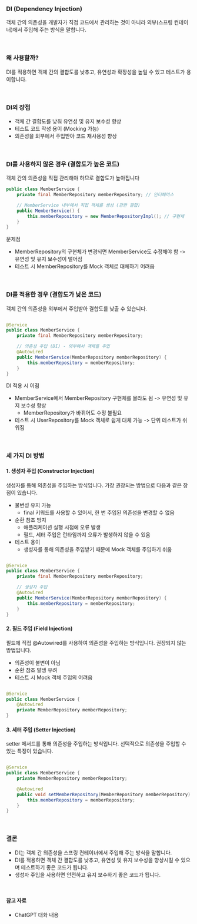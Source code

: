 ### DI (Dependency Injection)

객체 간의 의존성을 개발자가 직접 코드에서 관리하는 것이 아니라 외부(스프링 컨테이너)에서 주입해 주는 방식을 말합니다.

<br />

### 왜 사용할까?

DI를 적용하면 객체 간의 결합도를 낮추고, 유연성과 확장성을 높일 수 있고 테스트가 용이합니다.

<br />

### DI의 장점

- 객체 간 결합도를 낮춰 유연성 및 유지 보수성 향상
- 테스트 코드 작성 용이 (Mocking 가능)
- 의존성을 외부에서 주입받아 코드 재사용성 향상

<br />

### DI를 사용하지 않은 경우 (결합도가 높은 코드)

객체 간의 의존성을 직접 관리해야 하므로 결합도가 높아집니다

```java
public class MemberService {
    private final MemberRepository memberRepository; // 인터페이스

    // MemberService 내부에서 직접 객체를 생성 (강한 결합)
    public MemberService() {
        this.memberRepository = new MemberRepositoryImpl(); // 구현체
    }
}
```

문제점

- MemberRepository의 구현체가 변경되면 MemberService도 수정해야 함 -> 유연성 및 유지 보수성이 떨어짐
- 테스트 시 MemberRepository를 Mock 객체로 대체하기 어려움

<br />

### DI를 적용한 경우 (결합도가 낮은 코드)

객체 간의 의존성을 외부에서 주입받아 결합도를 낮출 수 있습니다.

```java

@Service
public class MemberService {
    private final MemberRepository memberRepository;

    // 의존성 주입 (DI) - 외부에서 객체를 주입
    @Autowired
    public MemberService(MemberRepository memberRepository) {
        this.memberRepository = memberRepository;
    }
}
```

DI 적용 시 이점

- MemberService에서 MemberRepository 구현체를 몰라도 됨 -> 유연성 및 유지 보수성 향상
    - MemberRepository가 바뀌어도 수정 불필요
- 테스트 시 UserRepository를 Mock 객체로 쉽게 대체 가능 -> 단위 테스트가 쉬워짐

<br />

### 세 가지 DI 방법

#### 1. 생성자 주입 (Constructor Injection)

생성자를 통해 의존성을 주입하는 방식입니다. 가장 권장되는 방법으로 다음과 같은 장점이 있습니다.

- 불변성 유지 가능
    - final 키워드를 사용할 수 있어서, 한 번 주입된 의존성을 변경할 수 없음
- 순환 참조 방지
    - 애플리케이션 실행 시점에 오류 발생
    - 필드, 세터 주입은 런타임까지 오류가 발생하지 않을 수 있음
- 테스트 용이
    - 생성자를 통해 의존성을 주입받기 때문에 Mock 객체를 주입하기 쉬움

```java

@Service
public class MemberService {
    private final MemberRepository memberRepository;

    // 생성자 주입
    @Autowired
    public MemberService(MemberRepository memberRepository) {
        this.memberRepository = memberRepository;
    }
}
```

#### 2. 필드 주입 (Field Injection)

필드에 직접 @Autowired를 사용하여 의존성을 주입하는 방식입니다. 권장되지 않는 방법입니다.

- 의존성이 불변이 아님
- 순환 참조 발생 우려
- 테스트 시 Mock 객체 주입의 어려움

```java

@Service
public class MemberService {
    @Autowired
    private MemberRepository memberRepository;
}
```

#### 3. 세터 주입 (Setter Injection)

setter 메서드를 통해 의존성을 주입하는 방식입니다. 선택적으로 의존성을 주입할 수 있는 특징이 있습니다.

```java

@Service
public class MemberService {
    private MemberRepository memberRepository;

    @Autowired
    public void setMemberRepository(MemberRepository memberRepository) {
        this.memberRepository = memberRepository;
    }
}
```

<br />

### 결론

- DI는 객체 간 의존성을 스프링 컨테이너에서 주입해 주는 방식을 말합니다.
- DI를 적용하면 객체 간 결합도를 낮추고, 유연성 및 유지 보수성을 향상시킬 수 있으며 테스트하기 좋은 코드가 됩니다.
- 생성자 주입을 사용하면 안전하고 유지 보수하기 좋은 코드가 됩니다.

<br />

#### 참고 자료

- ChatGPT 대화 내용